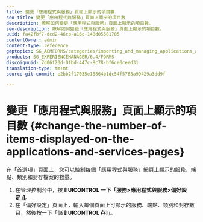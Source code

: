 ```yaml
---
title: 變更「應用程式與服務」頁面上顯示的項目數
seo-title: 變更「應用程式與服務」頁面上顯示的項目數
description: 瞭解如何變更「應用程式與服務」頁面上顯示的項目數。
seo-description: 瞭解如何變更「應用程式與服務」頁面上顯示的項目數。
uuid: fa42fbf7-dcd2-46cb-a16c-148d05581705
contentOwner: admin
content-type: reference
geptopics: SG_AEMFORMS/categories/importing_and_managing_applications_and_archives
products: SG_EXPERIENCEMANAGER/6.4/FORMS
discoiquuid: 7d06f20d-0fbd-447c-8c78-bf6ce0ceed31
translation-type: tm+mt
source-git-commit: e2bb2f17035e16864b1dc54f5768a99429a3dd9f

---
```



# 變更「應用程式與服務」頁面上顯示的項目數 {#change-the-number-of-items-displayed-on-the-applications-and-services-pages}

在「首選項」頁面上，您可以控制每個「應用程式與服務」網頁上顯示的服務、端點、類別和封存檔案的數量。

1. 在管理控制台中，按 **[!UICONTROL 一下「服務>應用程式與服務>偏好設定」]**。
1. 在「偏好設定」頁面上，輸入每個頁面上可顯示的服務、端點、類別和封存數目，然後按一下「儲 **[!UICONTROL 存]**」。

